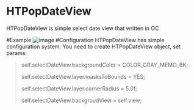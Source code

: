 # HTPopDateView
HTPopDateView is simple select date view that written in OC

#Example 
 ![image](https://github.com/horaetech/HTPopDateView/blob/master/HTPopDateView.gif)
#Configuration
HTPopDateView has simple configuration system. You need to create HTPopDateView object, set params:
>    self.selectDateView.backgroundColor = COLOR_GRAY_MEMO_BK;
>
>    self.selectDateView.layer.masksToBounds = YES;
>
>    self.selectDateView.layer.cornerRadius = 5.0f;
>
>    self.selectDateView.backgroudView = self.view;
